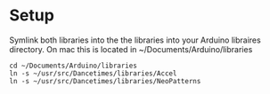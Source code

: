 # Setup
Symlink both libraries into the the libraries into your Arduino libraires directory.  On mac this is located in ~/Documents/Arduino/libraries

```
cd ~/Documents/Arduino/libraries
ln -s ~/usr/src/Dancetimes/libraries/Accel
ln -s ~/usr/src/Dancetimes/libraries/NeoPatterns
```
